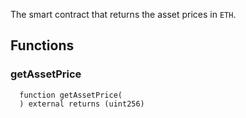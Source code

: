The smart contract that returns the asset prices in `ETH`.


## Functions
### getAssetPrice
```solidity
  function getAssetPrice(
  ) external returns (uint256)
```




